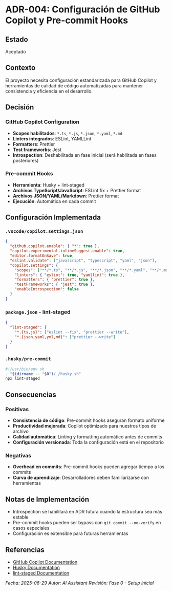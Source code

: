 # ADR-004: Configuración de GitHub Copilot y Pre-commit Hooks

## Estado

Aceptado

## Contexto

El proyecto necesita configuración estandarizada para GitHub Copilot y herramientas de calidad de código automatizadas para mantener consistencia y eficiencia en el desarrollo.

## Decisión

### GitHub Copilot Configuration

- **Scopes habilitados**: `*.ts`, `*.js`, `*.json`, `*.yaml`, `*.md`
- **Linters integrados**: ESLint, YAMLLint
- **Formatters**: Prettier
- **Test frameworks**: Jest
- **Introspection**: Deshabilitada en fase inicial (será habilitada en fases posteriores)

### Pre-commit Hooks

- **Herramienta**: Husky + lint-staged
- **Archivos TypeScript/JavaScript**: ESLint fix + Prettier format
- **Archivos JSON/YAML/Markdown**: Prettier format
- **Ejecución**: Automática en cada commit

## Configuración Implementada

### `.vscode/copilot.settings.json`

```json
{
  "github.copilot.enable": { "*": true },
  "copilot.experimental.inlineSuggest.enable": true,
  "editor.formatOnSave": true,
  "eslint.validate": ["javascript", "typescript", "yaml", "json"],
  "copilot.settings": {
    "scopes": ["**/*.ts", "**/*.js", "**/*.json", "**/*.yaml", "**/*.md"],
    "linters": { "eslint": true, "yamllint": true },
    "formatters": { "prettier": true },
    "testFrameworks": { "jest": true },
    "enableIntrospection": false
  }
}
```

### `package.json` - lint-staged

```json
{
  "lint-staged": {
    "*.{ts,js}": ["eslint --fix", "prettier --write"],
    "*.{json,yaml,yml,md}": ["prettier --write"]
  }
}
```

### `.husky/pre-commit`

```bash
#!/usr/bin/env sh
. "$(dirname -- "$0")/_/husky.sh"
npx lint-staged
```

## Consecuencias

### Positivas

- **Consistencia de código**: Pre-commit hooks aseguran formato uniforme
- **Productividad mejorada**: Copilot optimizado para nuestros tipos de archivo
- **Calidad automática**: Linting y formatting automático antes de commits
- **Configuración versionada**: Toda la configuración está en el repositorio

### Negativas

- **Overhead en commits**: Pre-commit hooks pueden agregar tiempo a los commits
- **Curva de aprendizaje**: Desarrolladores deben familiarizarse con herramientas

## Notas de Implementación

- Introspection se habilitará en ADR futura cuando la estructura sea más estable
- Pre-commit hooks pueden ser bypass con `git commit --no-verify` en casos especiales
- Configuración es extensible para futuras herramientas

## Referencias

- [GitHub Copilot Documentation](https://docs.github.com/en/copilot)
- [Husky Documentation](https://typicode.github.io/husky/)
- [lint-staged Documentation](https://github.com/okonet/lint-staged)

_Fecha: 2025-06-29_
_Autor: AI Assistant_
_Revisión: Fase 0 - Setup inicial_
